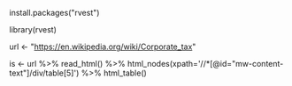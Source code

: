 install.packages("rvest")

library(rvest)

url <- "https://en.wikipedia.org/wiki/Corporate_tax"

is  <- url %>%
    read_html() %>%
    html_nodes(xpath='//*[@id="mw-content-text"]/div/table[5]') %>%
    html_table()
    
    
